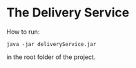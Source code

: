# The Delivery Service

How to run:
```
java -jar deliveryService.jar
```
in the root folder of the project.
